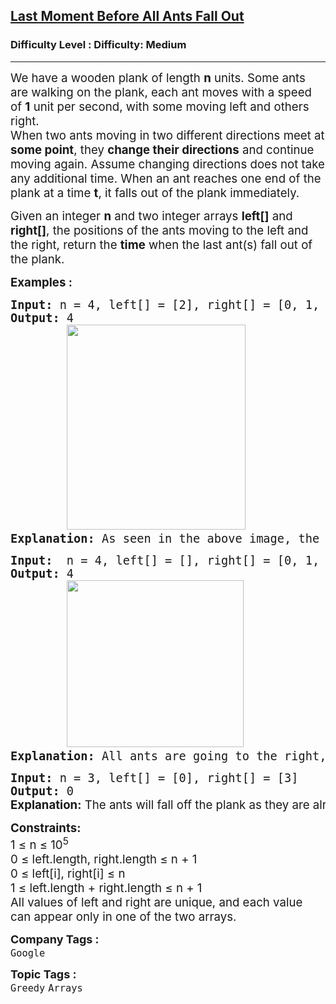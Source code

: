 <h2><a href="https://www.geeksforgeeks.org/problems/last-moment-before-all-ants-fall-out-of-a-plank/1?_gl=1*1i87pjs*_up*MQ..*_gs*MQ..&gclid=Cj0KCQjws4fEBhD-ARIsACC3d28wLEuEwqwCvOqGSrpblw1ifgMBf7VXg5sp-ChoSsj1Mr5uDOUHwgkaAiDiEALw_wcB&gbraid=0AAAAAC9yBkAqRUDFIpMGNew3Mxcs6bcBi">Last Moment Before All Ants Fall Out</a></h2><h3>Difficulty Level : Difficulty: Medium</h3><hr><div class="problems_problem_content__Xm_eO"><p><span style="font-size: 14pt;">We have a wooden plank of length <strong>n</strong> units. Some ants are walking on the plank, each ant moves with a speed of <strong>1</strong> unit per second, with some moving left and others right.<br>When two ants moving in two different directions meet at <strong>some point</strong>, they <strong>change their directions</strong> and continue moving again. Assume changing directions does not take any additional time. When an ant reaches one end of the plank at a time <strong>t</strong>, it falls out of the plank immediately.</span></p>
<p><span style="font-size: 14pt;">Given an integer <strong>n</strong> and two integer arrays <strong>left[]</strong> and <strong>right[]</strong>, the positions of the ants moving to the left and the right, return the <strong>time</strong> when the last ant(s) fall out of the plank.</span></p>
<p><span style="font-size: 14pt;"><strong>Examples :</strong></span></p>
<pre><span style="font-size: 14pt;"><strong>Input: </strong>n = 4, left[] = [2], right[] = [0, 1, 3]<br><strong>Output:</strong> 4<br>        <img src="https://media.geeksforgeeks.org/img-practice/prod/addEditProblem/878151/Web/Other/blobid0_1730198301.jpg" width="286" height="328"><br><strong>Explanation: </strong>As seen in the above image, the last ant falls off the plank at t = 4.</span></pre>
<pre><span style="font-size: 14pt;"><strong>Input:</strong>  n = 4, left[] = [], right[] = [0, 1, 2, 3, 4]
<strong>Output: </strong>4<strong><br></strong> &nbsp; &nbsp; &nbsp; &nbsp;<img src="https://media.geeksforgeeks.org/img-practice/prod/addEditProblem/878151/Web/Other/blobid0_1730198642.jpg" width="283" height="267"><br><strong>Explanation:</strong> All ants are going to the right, the ant at index 0 needs 4 seconds to fall.<br></span></pre>
<pre><span style="font-size: 14pt;"><strong>Input:</strong> n = 3, left[] = [0], right[] = [3]
<strong>Output:</strong> 0<br><strong style="font-family: -apple-system, BlinkMacSystemFont, 'Segoe UI', Roboto, Oxygen, Ubuntu, Cantarell, 'Open Sans', 'Helvetica Neue', sans-serif;">Explanation:</strong><span style="font-family: -apple-system, BlinkMacSystemFont, 'Segoe UI', Roboto, Oxygen, Ubuntu, Cantarell, 'Open Sans', 'Helvetica Neue', sans-serif;"> </span><span style="font-family: -apple-system, system-ui, Segoe UI, Roboto, Oxygen, Ubuntu, Cantarell, Open Sans, Helvetica Neue, sans-serif;">The ants will fall off the plank as they are already on the end of the plank.</span></span></pre>
<p><span style="font-size: 14pt;"><strong>Constraints:<br></strong>1 ≤ n ≤ 10<sup>5<br></sup><span style="font-family: -apple-system, BlinkMacSystemFont, 'Segoe UI', Roboto, Oxygen, Ubuntu, Cantarell, 'Open Sans', 'Helvetica Neue', sans-serif;">0 ≤ left.length, right.length ≤ n + 1<br></span><span style="font-family: -apple-system, BlinkMacSystemFont, 'Segoe UI', Roboto, Oxygen, Ubuntu, Cantarell, 'Open Sans', 'Helvetica Neue', sans-serif;">0 ≤ left[i], right[i] ≤ n</span><span style="font-family: -apple-system, BlinkMacSystemFont, 'Segoe UI', Roboto, Oxygen, Ubuntu, Cantarell, 'Open Sans', 'Helvetica Neue', sans-serif;"><br></span><span style="font-family: -apple-system, BlinkMacSystemFont, 'Segoe UI', Roboto, Oxygen, Ubuntu, Cantarell, 'Open Sans', 'Helvetica Neue', sans-serif;">1 ≤ left.length + right.length ≤ n + 1<br></span><span style="font-family: -apple-system, BlinkMacSystemFont, 'Segoe UI', Roboto, Oxygen, Ubuntu, Cantarell, 'Open Sans', 'Helvetica Neue', sans-serif;">All values of left and right are unique, and each value can appear only in one of the two arrays.</span></span></p></div><p><span style=font-size:18px><strong>Company Tags : </strong><br><code>Google</code>&nbsp;<br><p><span style=font-size:18px><strong>Topic Tags : </strong><br><code>Greedy</code>&nbsp;<code>Arrays</code>&nbsp;